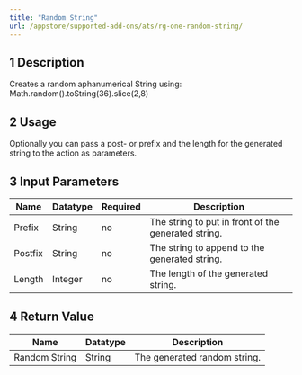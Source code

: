 ```yaml
---
title: "Random String"
url: /appstore/supported-add-ons/ats/rg-one-random-string/
---
```


## 1 Description

Creates a random aphanumerical String using:
Math.random().toString(36).slice(2,8)

## 2 Usage

Optionally you can pass a post- or prefix and the length for the generated string to the action as parameters.

## 3 Input Parameters

Name | Datatype | Required | Description
---- | -------- | ------- |---------------
Prefix | String | no | The string to put in front of the generated string.
Postfix | String | no | The string to append to the generated string.
Length | Integer | no | The length of the generated string.

## 4 Return Value

Name | Datatype | Description
---- | --------- | ---------------
Random String | String | The generated random string.
